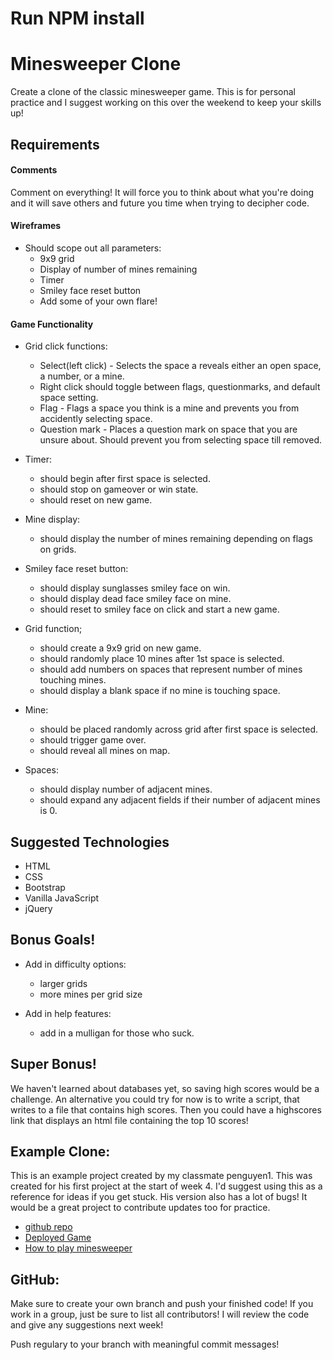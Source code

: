 # Run NPM install

# Minesweeper Clone
<p>Create a clone of the classic minesweeper game. This is for personal practice and I suggest working on this over the weekend to keep your skills up!</p>

## Requirements

#### Comments
<p>Comment on everything! It will force you to think about what you're doing and it will save others and future you time when trying to decipher code.</p> 

#### Wireframes
* Should scope out all parameters:
    * 9x9 grid
    * Display of number of mines remaining
    * Timer
    * Smiley face reset button
    * Add some of your own flare!
    
#### Game Functionality
* Grid click functions:
    * Select(left click) - Selects the space a reveals either an open space, a number, or a mine.
    * Right click should toggle between flags, questionmarks, and default space setting.
    * Flag - Flags a space you think is a mine and prevents you from accidently selecting space.
    * Question mark - Places a question mark on space that you are unsure about. Should prevent you from selecting space till removed.

* Timer:
    * should begin after first space is selected.
    * should stop on gameover or win state.
    * should reset on new game.
    
* Mine display:
    * should display the number of mines remaining depending on flags on grids.
    
* Smiley face reset button:
    * should display sunglasses smiley face on win.
    * should display dead face smiley face on mine.
    * should reset to smiley face on click and start a new game.

* Grid function;
    * should create a 9x9 grid on new game.
    * should randomly place 10 mines after 1st space is selected.
    * should add numbers on spaces that represent number of mines touching mines.
    * should display a blank space if no mine is touching space.
    
* Mine:
    * should be placed randomly across grid after first space is selected.
    * should trigger game over.
    * should reveal all mines on map.
    
* Spaces: 
    * should display number of adjacent mines.
    * should expand any adjacent fields if their number of adjacent mines is 0.
    
## Suggested Technologies
* HTML
* CSS
* Bootstrap
* Vanilla JavaScript
* jQuery

## Bonus Goals!
* Add in difficulty options:
    * larger grids
    * more mines per grid size
    
* Add in help features:
    * add in a mulligan for those who suck.

## Super Bonus!
<p>We haven't learned about databases yet, so saving high scores would be a challenge. An alternative you could try for now is to write a script, that writes to a file that contains high scores. Then you could have a highscores link that displays an html file containing the top 10 scores!</p>
    

## Example Clone:
<p>This is an example project created by my classmate penguyen1. This was created for his first project at the start of week 4. I'd suggest using this as a reference for ideas if you get stuck. His version also has a lot of bugs! It would be a great project to contribute updates too for practice.</p>

* [github repo](https://github.com/penguyen1/click_click_BOOM)
* [Deployed Game](http://penguyen1.github.io/click_click_BOOM/)
* [How to play minesweeper](https://www.youtube.com/watch?v=l24k_KQg84k)

## GitHub:
<p>Make sure to create your own branch and push your finished code! If you work in a group, just be sure to list all contributors! I will review the code and give any suggestions next week!</p>

<p>Push regulary to your branch with meaningful commit messages!</p>